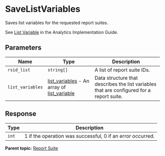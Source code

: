 # SaveListVariables

Saves list variables for the requested report suites.

See [List Variable](https://microsite.omniture.com/t2/help/en_US/sc/implement/index.html?f=list_var) in the Analytics Implementation Guide.

## Parameters

|Name|Type|Description|
|----|----|-----------|
|`rsid_list` |`string[]` | A list of report suite IDs.|
|`list_variables` | [list_variables](../../data_types/r_list_variables.md#) - An array of [list_variable](../../data_types/r_list_variable.md#) | Data structure that describes the list variables that are configured for a report suite. |

## Response

| Type | Description |
|--------|---------------|
|`int` |1 if the operation was successful, 0 if an error occurred.|

**Parent topic:** [Report Suite](../../methods/report_suite/r_methods_reportsuite.md)

